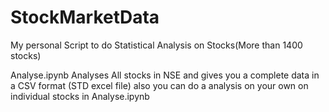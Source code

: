 # StockMarketData
My personal Script to do Statistical Analysis on Stocks(More than 1400 stocks)


Analyse.ipynb Analyses All stocks in NSE and gives you a complete data in a CSV format (STD excel file)
also you can do a analysis on your own on individual stocks in Analyse.ipynb
